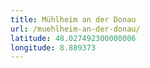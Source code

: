 ```yaml
---
title: Mühlheim an der Donau
url: /muehlheim-an-der-donau/
latitude: 48.027492300000006
longitude: 8.889373
---
```

